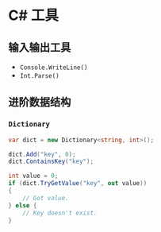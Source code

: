 # C# 工具

## 输入输出工具

- `Console.WriteLine()`
- `Int.Parse()`

## 进阶数据结构

### `Dictionary`

``` csharp
var dict = new Dictionary<string, int>();

dict.Add("key", 0);
dict.ContainsKey("key");

int value = 0;
if (dict.TryGetValue("key", out value))
{
    // Got value.
} else {
    // Key doesn't exist.
}
```
